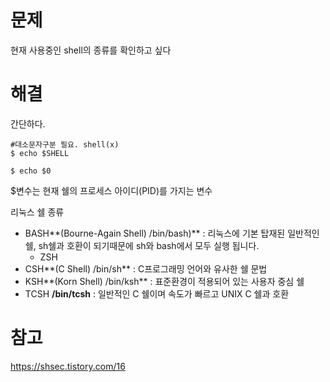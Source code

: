 # 문제

현재 사용중인 shell의 종류를 확인하고 싶다



# 해결

간단하다.



```shell
#대소문자구분 필요. shell(x)
$ echo $SHELL
```

```shell
$ echo $0
```



$변수는 현재 쉘의 프로세스 아이디(PID)를 가지는 변수



리눅스 쉘 종류

- BASH**(Bourne-Again Shell) /bin/bash)** : 리눅스에 기본 탑재된 일반적인 쉘, sh쉘과 호환이 되기때문에 sh와 bash에서 모두 실행 됩니다.
  - ZSH
- CSH**(C Shell) /bin/sh** :  C프로그래밍 언어와 유사한 쉘 문법
- KSH**(Korn Shell) /bin/ksh** : 표준환경이 적용되어 있는 사용자 중심 쉘
- TCSH  **/bin/tcsh** : 일반적인 C 쉘이며 속도가 빠르고 UNIX C 쉘과 호환



# 참고

<https://shsec.tistory.com/16>





